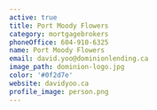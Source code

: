 ```yaml
---
active: true
title: Port Moody Flowers
category: mortgagebrokers
phoneOffice: 604-910-6325
name: Port Moody Flowers
email: david.yoo@dominionlending.ca
image_path: dominion-logo.jpg
color: '#0f2d7e'
website: davidyoo.ca
profile_image: person.png
---
```

